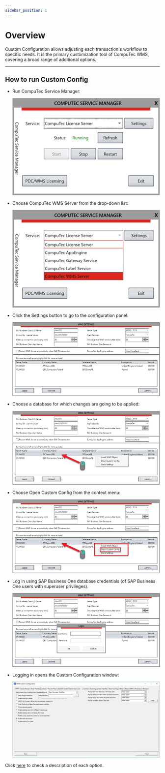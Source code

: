 ```yaml
---
sidebar_position: 1
---
```


# Overview

Custom Configuration allows adjusting each transaction's workflow to specific needs. It is the primary customization tool of CompuTec WMS, covering a broad range of additional options.

---

## How to run Custom Config

- Run CompuTec Service Manager:

    ![Service Manager](./media/computec-service-manager.webp)
- Choose CompuTec WMS Server from the drop-down list:

    ![Service Manager](./media/computec-wms-server.webp)
- Click the Settings button to go to the configuration panel:

    ![WMS Settings](./media/WMSSettings.webp)
- Choose a database for which changes are going to be applied:

    ![WMS Settings](./media/RightClick.webp)
- Choose Open Custom Config from the context menu:

    ![Open](./media/OpenCustomConfig.webp)
- Log in using SAP Business One database credentials (of SAP Business One users with superuser privileges).

    ![WMS Settings](./media/Login.webp)
- Logging in opens the Custom Configuration window:

    ![Custom Configuration](./media/custom-configuration-main-form.webp)

Click [here]((../custom-configuration/custom-configuration-functions/grpo.md)) to check a description of each option.
